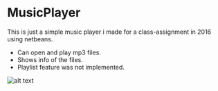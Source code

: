 # MusicPlayer
This is just a simple music player i made for a class-assignment in 2016 using netbeans.
- Can open and play mp3 files.
- Shows info of the files.
- Playlist feature was not implemented.

![alt text](https://lh3.googleusercontent.com/-2ICyvk0bTSrxfKbD7doxdiU6AYmQTO_p9QrmBv57Z2XkregXEKcPvGDiMTxPfYfCW1DiHbRG0z4KtRRB1jhDau4V2bMGUmCaceyuLDBjvD0HR2wyOB8SicIyFL0XYSlrMoqVOU-8ee7qUYnHFO7uVgmyPt1WQJFkqo89ghniR2UfX931kGqqr28oXqnw85cbKF2WuaCQVVGhI3Si9T7npAhbxziYQHhLZ1cITGRzZHvT3cBoDC_XMs1XrYlPZbevxyr93mH7UM9uhgJvSDlg383Q2a4A8GjmmPfhpfTZVj4HShAvg52covJCw4PqltiPFZ8EG0v-kdWEus6EHho5OFwAe0fwCNUHVxlN1NJeVixRJoU5QbwxmDUXKuRM1EycM5Xb5sbHi-sJu3kRY9mIeck3MYt934PpNMhLMX4eQamSIrzFwtkSAYYLkLrLDLD0rHwomqQtR5NLg8Gzib2KybF_dc7iCKAxEXnrpaZvYL6Z32nzbv48De4jyi7XTuJlbNqGuHrb1vYZlmywR7hEQ2Td4MS2R4iW8v7lHo_fxr9_wKCufat8cGJ9IVuBLvWAHs8WsXu2z_4jMpOLhbpsNRnglJFpMqGbVO2tm9a9f2eT9GLhfCJmkuonXOxaLnLXiD8ak75p9cM9hwrAvkDSqJW5CJIp9c=w528-h402-no)
